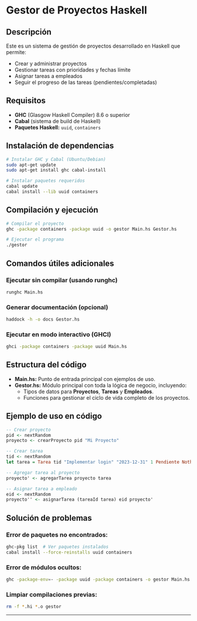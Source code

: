 # Gestor de Proyectos Haskell

## Descripción

Este es un sistema de gestión de proyectos desarrollado en Haskell que permite:

- Crear y administrar proyectos  
- Gestionar tareas con prioridades y fechas límite  
- Asignar tareas a empleados  
- Seguir el progreso de las tareas (pendientes/completadas)  

## Requisitos

- **GHC** (Glasgow Haskell Compiler) 8.6 o superior  
- **Cabal** (sistema de build de Haskell)  
- **Paquetes Haskell:** `uuid`, `containers`  

## Instalación de dependencias

```bash
# Instalar GHC y Cabal (Ubuntu/Debian)
sudo apt-get update
sudo apt-get install ghc cabal-install

# Instalar paquetes requeridos
cabal update
cabal install --lib uuid containers
```

## Compilación y ejecución

```bash
# Compilar el proyecto
ghc -package containers -package uuid -o gestor Main.hs Gestor.hs

# Ejecutar el programa
./gestor
```

## Comandos útiles adicionales

### Ejecutar sin compilar (usando runghc)

```bash
runghc Main.hs
```

### Generar documentación (opcional)

```bash
haddock -h -o docs Gestor.hs
```

### Ejecutar en modo interactivo (GHCI)

```bash
ghci -package containers -package uuid Main.hs
```

## Estructura del código

- **Main.hs:** Punto de entrada principal con ejemplos de uso.  
- **Gestor.hs:** Módulo principal con toda la lógica de negocio, incluyendo:  
  - Tipos de datos para **Proyectos**, **Tareas** y **Empleados**.  
  - Funciones para gestionar el ciclo de vida completo de los proyectos.  

## Ejemplo de uso en código

```haskell
-- Crear proyecto
pid <- nextRandom
proyecto <- crearProyecto pid "Mi Proyecto"

-- Crear tarea
tid <- nextRandom
let tarea = Tarea tid "Implementar login" "2023-12-31" 1 Pendiente Nothing

-- Agregar tarea al proyecto
proyecto' <- agregarTarea proyecto tarea

-- Asignar tarea a empleado
eid <- nextRandom
proyecto'' <- asignarTarea (tareaId tarea) eid proyecto'
```

## Solución de problemas

### Error de paquetes no encontrados:

```bash
ghc-pkg list  # Ver paquetes instalados
cabal install --force-reinstalls uuid containers
```

### Error de módulos ocultos:

```bash
ghc -package-env=- -package uuid -package containers -o gestor Main.hs Gestor.hs
```

### Limpiar compilaciones previas:

```bash
rm -f *.hi *.o gestor
```

---